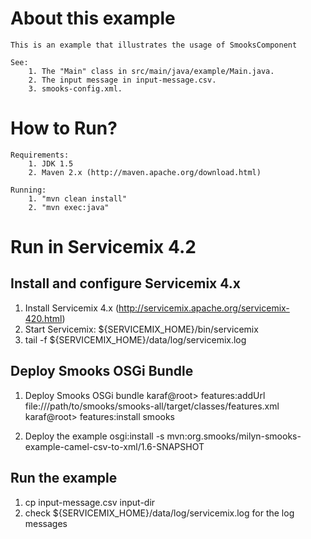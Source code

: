 About this example
==================
 	This is an example that illustrates the usage of SmooksComponent

    See:
        1. The "Main" class in src/main/java/example/Main.java.
        2. The input message in input-message.csv.
        3. smooks-config.xml.

How to Run?
===========
    Requirements:
        1. JDK 1.5
        2. Maven 2.x (http://maven.apache.org/download.html)

    Running:
        1. "mvn clean install"
        2. "mvn exec:java"

Run in Servicemix 4.2
=====================

Install and configure Servicemix 4.x
--------------------------------------
1. Install Servicemix 4.x (http://servicemix.apache.org/servicemix-420.html)
2. Start Servicemix:
    ${SERVICEMIX_HOME}/bin/servicemix
3. tail -f ${SERVICEMIX_HOME}/data/log/servicemix.log


Deploy Smooks OSGi Bundle
-------------------------
1. Deploy Smooks OSGi bundle
    karaf@root> features:addUrl  file:///path/to/smooks/smooks-all/target/classes/features.xml
    karaf@root> features:install smooks

2. Deploy the example
    osgi:install -s mvn:org.smooks/milyn-smooks-example-camel-csv-to-xml/1.6-SNAPSHOT

Run the example
---------------
1. cp input-message.csv input-dir
2. check ${SERVICEMIX_HOME}/data/log/servicemix.log for the log messages

